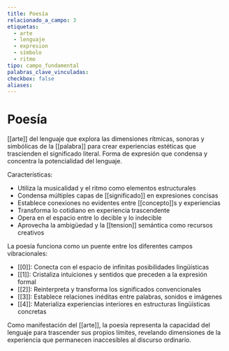 ```yaml
---
title: Poesía
relacionado_a_campo: 3
etiquetas:
  - arte 
  - lenguaje
  - expresion
  - símbolo
  - ritmo
tipo: campo_fundamental
palabras_clave_vinculadas: 
checkbox: false
aliases:
---
```

# Poesía

[[arte]] del lenguaje que explora las dimensiones rítmicas, sonoras y simbólicas de la [[palabra]] para crear experiencias estéticas que trascienden el significado literal. Forma de expresión que condensa y concentra la potencialidad del lenguaje.

Características:
- Utiliza la musicalidad y el ritmo como elementos estructurales
- Condensa múltiples capas de [[significado]] en expresiones concisas
- Establece conexiones no evidentes entre [[concepto]]s y experiencias
- Transforma lo cotidiano en experiencia trascendente
- Opera en el espacio entre lo decible y lo indecible
- Aprovecha la ambigüedad y la [[tension]] semántica como recursos creativos

La poesía funciona como un puente entre los diferentes campos vibracionales:
- [[0]]: Conecta con el espacio de infinitas posibilidades lingüísticas
- [[1]]: Cristaliza intuiciones y sentidos que preceden a la expresión formal
- [[2]]: Reinterpreta y transforma los significados convencionales
- [[3]]: Establece relaciones inéditas entre palabras, sonidos e imágenes
- [[4]]: Materializa experiencias interiores en estructuras lingüísticas concretas

Como manifestación del [[arte]], la poesía representa la capacidad del lenguaje para trascender sus propios límites, revelando dimensiones de la experiencia que permanecen inaccesibles al discurso ordinario.
